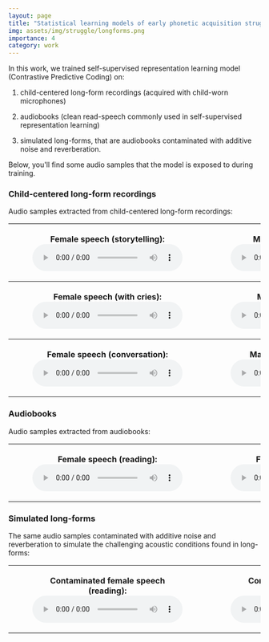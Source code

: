 ```yaml
---
layout: page
title: "Statistical learning models of early phonetic acquisition struggle with child-centered audio data (2022)"
img: assets/img/struggle/longforms.png
importance: 4
category: work
---
```


In this work, we trained self-supervised representation learning model (Contrastive Predictive Coding) on:

1. child-centered long-form recordings (acquired with child-worn microphones)
  
2. audiobooks (clean read-speech commonly used in self-supervised representation learning)
   
3. simulated long-forms, that are audiobooks contaminated with additive noise and reverberation.

Below, you'll find some audio samples that the model is exposed to during training.

### Child-centered long-form recordings

Audio samples extracted from child-centered long-form recordings:

<table>
    <tr>    
        <th>
            <figure>
                <figcaption>Female speech (storytelling):</figcaption>
                <audio
                    controls
                    src="/assets/audio/struggle/daylong_fem_story.wav">
                </audio>
            </figure>
        </th>
        <th>
            <figure>
                <figcaption>Male speech (storytelling):</figcaption>
                <audio
                    controls
                    src="/assets/audio/struggle/daylong_mal_story.wav">
                </audio>
            </figure>
        </th>
    </tr>
    <tr>    
        <th>
            <figure>
                <figcaption>Female speech (with cries):</figcaption>
                <audio
                    controls
                    src="/assets/audio/struggle/daylong_fem_cries.wav">
                </audio>
            </figure>
        </th>
        <th>
            <figure>
                <figcaption>Male speech (in the car):</figcaption>
                <audio
                    controls
                    src="/assets/audio/struggle/daylong_mal_car.wav">
                </audio>
            </figure>
        </th>
    </tr>
    <tr>    
        <th>
            <figure>
                <figcaption>Female speech (conversation):</figcaption>
                <audio
                    controls
                    src="/assets/audio/struggle/daylong_fem_farfield.wav">
                </audio>
            </figure>
        </th>
        <th>
            <figure>
                <figcaption>Male speech (conversation):</figcaption>
                <audio
                    controls
                    src="/assets/audio/struggle/daylong_very_farfield.wav">
                </audio>
            </figure>
        </th>
    </tr>
</table>

### Audiobooks

Audio samples extracted from audiobooks:

<table>
    <th>
        <figure>
            <figcaption>Female speech (reading):</figcaption>
            <audio
                controls
                src="/assets/audio/struggle/audiobooks1.wav">
            </audio>
        </figure>
    </th>
    <th>
        <figure>
            <figcaption>Female speech (reading):</figcaption>
            <audio
                controls
                src="/assets/audio/struggle/audiobooks2.wav">
            </audio>
        </figure>
    </th>
</table>

### Simulated long-forms

The same audio samples contaminated with additive noise and reverberation to simulate the challenging acoustic conditions found in long-forms:

<table>
    <th>
        <figure>
            <figcaption>Contaminated female speech (reading):</figcaption>
            <audio
                controls
                src="/assets/audio/struggle/simulated_longforms1.wav">
            </audio>
        </figure>
    </th>
    <th>
        <figure>
            <figcaption>Contaminated female speech (reading):</figcaption>
            <audio
                controls
                src="/assets/audio/struggle/simulated_longforms2.wav">
            </audio>
        </figure>
    </th>
</table>
